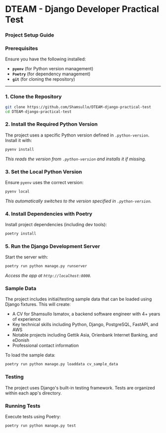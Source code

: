 # **DTEAM - Django Developer Practical Test**  
### **Project Setup Guide**  

### **Prerequisites**  
Ensure you have the following installed:  
- **`pyenv`** (for Python version management)  
- **`Poetry`** (for dependency management)  
- **`git`** (for cloning the repository)  

---

### **1. Clone the Repository**  
```bash
git clone https://github.com/Shamsullo/DTEAM-django-practical-test
cd DTEAM-django-practical-test
```

### **2. Install the Required Python Version**  
The project uses a specific Python version defined in `.python-version`. Install it with:  
```bash
pyenv install
```  
*This reads the version from `.python-version` and installs it if missing.*  

### **3. Set the Local Python Version**  
Ensure `pyenv` uses the correct version:  
```bash
pyenv local
```  
*This automatically switches to the version specified in `.python-version`.*  

### **4. Install Dependencies with Poetry**  
Install project dependencies (including dev tools):  
```bash
poetry install
```  

### **5. Run the Django Development Server**  
Start the server with:  
```bash
poetry run python manage.py runserver
```  
*Access the app at `http://localhost:8000`.*  


### **Sample Data**
The project includes initial/testing sample data that can be loaded using Django fixtures. 
This will create:
- A CV for Shamsullo Ismatov, a backend software engineer with 4+ years of experience
- Key technical skills including Python, Django, PostgreSQL, FastAPI, and AWS
- Notable projects including Gettik Asia, Orienbank Internet Banking, and eDonish
- Professional contact information

To load the sample data:
```bash
poetry run python manage.py loaddata cv_sample_data
```

### **Testing**
The project uses Django's built-in testing framework. Tests are organized within each app's directory.

### Running Tests
Execute tests using Poetry:
```bash
poetry run python manage.py test
```